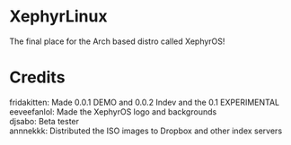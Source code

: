 # XephyrLinux
The final place for the Arch based distro called XephyrOS!

# Credits

fridakitten: Made 0.0.1 DEMO and 0.0.2 Indev and the 0.1 EXPERIMENTAL                                         
eeveefanlol: Made the XephyrOS logo and backgrounds                                                                
djsabo: Beta tester                                                                                          
annnekkk: Distributed the ISO images to Dropbox and other index servers                                                         
